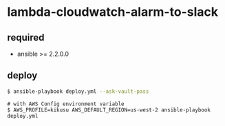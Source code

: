 # lambda-cloudwatch-alarm-to-slack

## required
- ansible >= 2.2.0.0

## deploy
```bash
$ ansible-playbook deploy.yml --ask-vault-pass
```

```
# with AWS Config environment variable
$ AWS_PROFILE=kikusu AWS_DEFAULT_REGION=us-west-2 ansible-playbook deploy.yml
```
